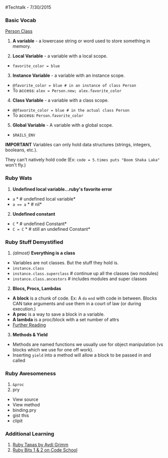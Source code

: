 #Techtalk - 7/30/2015

### Basic Vocab
[Person Class](https://gist.github.com/00bd624aaaf5b18a77c5)

1. **A variable** - a lowercase string or word used to store something in memory.

2. **Local Variable** - a variable with a local scope.
  * ```favorite_color = blue```

3. **Instance Variable** - a variable with an instance scope.
  * ```@favorite_color = blue # in an instance of class Person```
  * To access: ```alex = Person.new; alex.favorite_color```

4. **Class Variable** - a variable with a class scope.
  * ```@@favorite_color = blue # in the actual class Person```
  * To access: ```Person.favorite_color```

5. **Global Variable** - A variable with a global scope.
  * ```$RAILS_ENV```

**IMPORTANT** Variables can only hold data structures (strings, integers, booleans, etc.).

They can't natively hold code (Ex: ```code = 5.times puts "Boom Shaka Laka"``` won't fly.)

### Ruby Wats

1. **Undefined local variable...ruby's favorite error**
  * ```a``` *  # undefined local variable*
  * ```a == a``` * # nil*

2. **Undefined constant**
  * ```C``` * # undefined Constant*
  * ```C = C``` * # still an undefined Constant*


### Ruby Stuff Demystified

1. *(almost)* **Everything is a class**
  * Variables are not classes. But the stuff they hold is.
  * ```instance.class```
  * ```instance.class.superclass``` # continue up all the classes (wo modules)
  * ```instance.class.ancestors``` # includes modules and super classes
2. **Blocs, Procs, Lambdas**
  * **A block** is a chunk of code. Ex: A ```do``` ```end``` with code in between. Blocks CAN take arguments and use them in a court of law (or during execution.)
  * **A proc** is a way to save a block in a variable.
  * **A lambda** is a proc/block with a set number of attrs
  * [Further Reading](http://awaxman11.github.io/blog/2013/08/05/what-is-the-difference-between-a-block/)
3. **Methods & Yield**
  * Methods are named functions we usually use for object manipulation (vs blocks which we use for one off work).
  * Inserting ```yield``` into a method will allow a block to be passed in and called

### Ruby Awesomeness

1. ```&proc```
2. pry
  * View source
  * View method
  * binding.pry
  * gist this
  * clipit

### Additional Learning
1. [Ruby Tapas by Avdi Grimm](http://www.rubytapas.com/)
2. [Ruby Bits 1 & 2 on Code School](https://www.codeschool.com/paths/ruby#subgroup-2)
